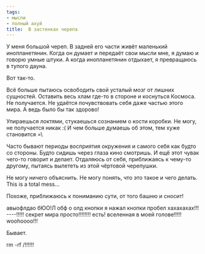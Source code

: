 ```yaml
---
tags:
- мысли
- полный ахуй
title:  В застенках черепа
---
```


У меня большой череп. В задней его части живёт маленький инопланетянин.
Когда он думает и передаёт свои мысли мне, я думаю и говорю умные штуки.
А когда инопланетянин отдыхает, я превращаюсь в тупого дауна.

Вот так-то.

Всё больше пытаюсь освободить свой усталый мозг от лишних сущностей.
Оставить весь хлам где-то в стороне и коснуться Космоса. Не получается.
Не удаётся почувствовать себя даже частью этого мира. А ведь было бы так
здорово!

Упираешься локтями, стукаешься сознанием о кости коробки. Не могу, не
получается никак :( И чем больше думаешь об этом, тем хуже становится
=\\

Часто бывают периоды восприятия окружения и самого себя как будто со
стороны. Будто сидишь через глаза кино смотришь. И ещё этот чувак
чего-то говорит и делает. Отдаляюсь от себя, приближаясь к чему-то
другому, пытаясь вылететь из этой чёртовой черепушки.

Не могу ничего объяснить. Не могу понять, что это такое и чего делать.
This is a total mess...

Похоже, приближаюсь к пониманию сути, от того башню и сносит!

авыофлдао бЮО!Л обф о олд кнопки я нажал кнопки пробел хахахахах!!!
----!!!!! секрет мира просто!!!!!!!! есть! вселенная в моей голове!!!!!
woohoooo!!!

Бывает.

rm -rf /!!!!!!